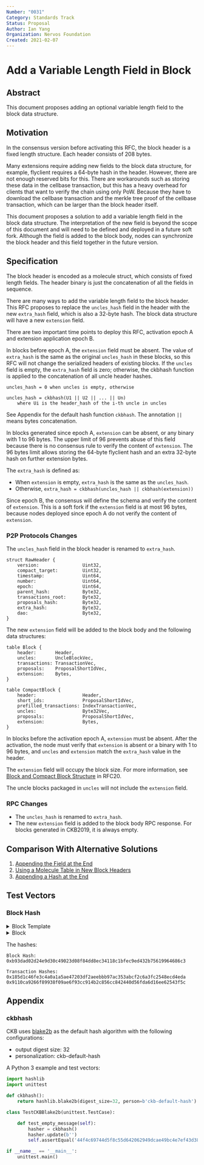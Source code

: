 ```yaml
---
Number: "0031"
Category: Standards Track
Status: Proposal
Author: Ian Yang
Organization: Nervos Foundation
Created: 2021-02-07
---
```


# Add a Variable Length Field in Block

## Abstract

This document proposes adding an optional variable length field to the block data structure.

## Motivation

In the consensus version before activating this RFC, the block header is a fixed length structure. Each header consists of 208 bytes.

Many extensions require adding new fields to the block data structure, for example, flyclient requires a 64-byte hash in the header. However, there are not enough reserved bits for this. There are workarounds such as storing these data in the cellbase transaction, but this has a heavy overhead for clients that want to verify the chain using only PoW. Because they have to download the cellbase transaction and the merkle tree proof of the cellbase transaction, which can be larger than the block header itself.

This document proposes a solution to add a variable length field in the block data structure. The interpretation of the new field is beyond the scope of this document and will need to be defined and deployed in a future soft fork. Although the field is added to the block body, nodes can synchronize the block header and this field together in the future version.

## Specification

The block header is encoded as a molecule struct, which consists of fixed length fields. The header binary is just the concatenation of all the fields in sequence.

There are many ways to add the variable length field to the block header. This RFC proposes to replace the `uncles_hash` field in the header with the new `extra_hash` field, which is also a 32-byte hash. The block data structure will have a new `extension` field.

There are two important time points to deploy this RFC, activation epoch A and extension application epoch B.

In blocks before epoch A, the `extension` field must be absent. The value of `extra_hash` is the same as the original `uncles_hash` in these blocks, so this RFC will not change the serialized headers of existing blocks. If the `uncles` field is empty, the `extra_hash` field is zero; otherwise, the ckbhash function is applied to the concatenation of all uncle header hashes.

```
uncles_hash = 0 when uncles is empty, otherwise

uncles_hash = ckbhash(U1 || U2 || ... || Un)
    where Ui is the header_hash of the i-th uncle in uncles
```

See Appendix for the default hash function `ckbhash`. The annotation `||` means bytes concatenation.

In blocks generated since epoch A, `extension` can be absent, or any binary with 1 to 96 bytes. The upper limit of 96 prevents abuse of this field because there is no consensus rule to verify the content of `extension`. The 96 bytes limit allows storing the 64-byte flyclient hash and an extra 32-byte hash on further extension bytes.

The `extra_hash` is defined as:

* When `extension` is empty, `extra_hash` is the same as the `uncles_hash`.
* Otherwise, `extra_hash = ckbhash(uncles_hash || ckbhash(extension))`

Since epoch B, the consensus will define the schema and verify the content of `extension`. This is a soft fork if the `extension` field is at most 96 bytes, because nodes deployed since epoch A do not verify the content of `extension`.  

### P2P Protocols Changes

The `uncles_hash` field in the block header is renamed to `extra_hash`.

```
struct RawHeader {
    version:                Uint32,
    compact_target:         Uint32,
    timestamp:              Uint64,
    number:                 Uint64,
    epoch:                  Uint64,
    parent_hash:            Byte32,
    transactions_root:      Byte32,
    proposals_hash:         Byte32,
    extra_hash:             Byte32,
    dao:                    Byte32,
}
```

The new `extension` field will be added to the block body and the following data structures:

```
table Block {
    header:       Header,
    uncles:       UncleBlockVec,
    transactions: TransactionVec,
    proposals:    ProposalShortIdVec,
    extension:    Bytes,
}

table CompactBlock {
    header:                 Header,
    short_ids:              ProposalShortIdVec,
    prefilled_transactions: IndexTransactionVec,
    uncles:                 Byte32Vec,
    proposals:              ProposalShortIdVec,
    extension:              Bytes,
}
```

In blocks before the activation epoch A, `extension` must be absent. After the activation, the node must verify that `extension` is absent or a binary with 1 to 96 bytes, and `uncles` and `extension` match the `extra_hash` value in the header.

The `extension` field will occupy the block size. For more information, see [Block and Compact Block Structure](../0020-ckb-consensus-protocol/0020-ckb-consensus-protocol.md#block-and-compact-block-structure) in RFC20.

The uncle blocks packaged in `uncles` will not include the `extension` field.

### RPC Changes

* The `uncles_hash` is renamed to `extra_hash`.
* The new `extension` field is added to the block body RPC response. For blocks generated in CKB2019, it is always empty.

## Comparison With Alternative Solutions

1. [Appending the Field at the End](./1-appending-the-field-at-the-end.md)
2. [Using a Molecule Table in New Block Headers](./2-using-molecule-table-in-new-block-headers.md)
3. [Appending a Hash at the End](./3-appending-a-hash-at-the-end.md)

## Test Vectors

### Block Hash

<details><summary>Block Template</summary>

```json
{
  "version": "0x0",
  "compact_target": "0x20010000",
  "current_time": "0x17af3f66555",
  "number": "0x3",
  "epoch": "0x3e80003000000",
  "parent_hash": "0xebf229020f333100942279dc33303ae0dfcbe720d8d11818687e6654c157294c",
  "cycles_limit": "0x2540be400",
  "bytes_limit": "0x91c08",
  "uncles_count_limit": "0x2",
  "uncles": [],
  "transactions": [
    {
      "hash": "0x9110ca9266f89938f09ae6f93cc914b2c856cc842440d56fda6d16ee62543f5c",
      "required": false,
      "cycles": "0x19f2d1",
      "depends": null,
      "data": {
        "version": "0x0",
        "cell_deps": [
          {
            "out_point": {
              "tx_hash": "0xace5ea83c478bb866edf122ff862085789158f5cbff155b7bb5f13058555b708",
              "index": "0x0"
            },
            "dep_type": "dep_group"
          }
        ],
        "header_deps": [],
        "inputs": [
          {
            "since": "0x0",
            "previous_output": {
              "tx_hash": "0xa563884b3686078ec7e7677a5f86449b15cf2693f3c1241766c6996f206cc541",
              "index": "0x7"
            }
          }
        ],
        "outputs": [
          {
            "capacity": "0x2540be400",
            "lock": {
              "code_hash": "0x709f3fda12f561cfacf92273c57a98fede188a3f1a59b1f888d113f9cce08649",
              "hash_type": "data",
              "args": "0xc8328aabcd9b9e8e64fbc566c4385c3bdeb219d7"
            },
            "type": null
          },
          {
            "capacity": "0x2540be400",
            "lock": {
              "code_hash": "0x9bd7e06f3ecf4be0f2fcd2188b23f1b9fcc88e5d4b65a8637b17723bbda3cce8",
              "hash_type": "type",
              "args": "0xc8328aabcd9b9e8e64fbc566c4385c3bdeb219d7"
            },
            "type": null
          },
          {
            "capacity": "0x2540be400",
            "lock": {
              "code_hash": "0x709f3fda12f561cfacf92273c57a98fede188a3f1a59b1f888d113f9cce08649",
              "hash_type": "data1",
              "args": "0xc8328aabcd9b9e8e64fbc566c4385c3bdeb219d7"
            },
            "type": null
          }
        ],
        "outputs_data": [
          "0x",
          "0x",
          "0x"
        ],
        "witnesses": [
          "0x550000001000000055000000550000004100000070b823564f7d1f814cc135ddd56fd8e8931b3a7040eaf1fb828adae29736a3cb0bc7f65021135b293d10a22da61fcc64f7cb660bf2c3276ad63630dad0b6099001"
        ]
      }
    }
  ],
  "proposals": [],
  "cellbase": {
    "hash": "0x185d1c46fe3c4a0a1a5ae47203df2aeebbb97ac353abcf2c6a3fc2548ecd4eda",
    "cycles": null,
    "data": {
      "version": "0x0",
      "cell_deps": [],
      "header_deps": [],
      "inputs": [
        {
          "since": "0x3",
          "previous_output": {
            "tx_hash": "0x0000000000000000000000000000000000000000000000000000000000000000",
            "index": "0xffffffff"
          }
        }
      ],
      "outputs": [],
      "outputs_data": [],
      "witnesses": [
        "0x590000000c00000055000000490000001000000030000000310000009bd7e06f3ecf4be0f2fcd2188b23f1b9fcc88e5d4b65a8637b17723bbda3cce80114000000c8328aabcd9b9e8e64fbc566c4385c3bdeb219d700000000"
      ]
    }
  },
  "work_id": "0x2",
  "dao": "0x105cabf31c1fa12eacfa6990f2862300bdaf44b932000000008d5fff03fbfe06",
  "extension": "0x626c6f636b202333"
}
```

</details>

<details><summary>Block</summary>

```json
{
  "header": {
    "version": "0x0",
    "compact_target": "0x20010000",
    "timestamp": "0x17af3f66555",
    "number": "0x3",
    "epoch": "0x3e80003000000",
    "parent_hash": "0xebf229020f333100942279dc33303ae0dfcbe720d8d11818687e6654c157294c",
    "transactions_root": "0x0bbf9d8946932c9c33a46c8d13b9ecfcf850ccc1728fc9c9c5d14710ad9428ad",
    "proposals_hash": "0x0000000000000000000000000000000000000000000000000000000000000000",
    "extra_hash": "0xfbbfbaaa0afac7730f4a6102b376986f1f288f3eccb18e0d16d58422aab28aad",
    "dao": "0x105cabf31c1fa12eacfa6990f2862300bdaf44b932000000008d5fff03fbfe06",
    "nonce": "0x6e43a02f3ed8bb00dea7f78c12fe94f5"
  },
  "uncles": [],
  "transactions": [
    {
      "version": "0x0",
      "cell_deps": [],
      "header_deps": [],
      "inputs": [
        {
          "since": "0x3",
          "previous_output": {
            "tx_hash": "0x0000000000000000000000000000000000000000000000000000000000000000",
            "index": "0xffffffff"
          }
        }
      ],
      "outputs": [],
      "outputs_data": [],
      "witnesses": [
        "0x590000000c00000055000000490000001000000030000000310000009bd7e06f3ecf4be0f2fcd2188b23f1b9fcc88e5d4b65a8637b17723bbda3cce80114000000c8328aabcd9b9e8e64fbc566c4385c3bdeb219d700000000"
      ]
    },
    {
      "version": "0x0",
      "cell_deps": [
        {
          "out_point": {
            "tx_hash": "0xace5ea83c478bb866edf122ff862085789158f5cbff155b7bb5f13058555b708",
            "index": "0x0"
          },
          "dep_type": "dep_group"
        }
      ],
      "header_deps": [],
      "inputs": [
        {
          "since": "0x0",
          "previous_output": {
            "tx_hash": "0xa563884b3686078ec7e7677a5f86449b15cf2693f3c1241766c6996f206cc541",
            "index": "0x7"
          }
        }
      ],
      "outputs": [
        {
          "capacity": "0x2540be400",
          "lock": {
            "code_hash": "0x709f3fda12f561cfacf92273c57a98fede188a3f1a59b1f888d113f9cce08649",
            "hash_type": "data",
            "args": "0xc8328aabcd9b9e8e64fbc566c4385c3bdeb219d7"
          },
          "type": null
        },
        {
          "capacity": "0x2540be400",
          "lock": {
            "code_hash": "0x9bd7e06f3ecf4be0f2fcd2188b23f1b9fcc88e5d4b65a8637b17723bbda3cce8",
            "hash_type": "type",
            "args": "0xc8328aabcd9b9e8e64fbc566c4385c3bdeb219d7"
          },
          "type": null
        },
        {
          "capacity": "0x2540be400",
          "lock": {
            "code_hash": "0x709f3fda12f561cfacf92273c57a98fede188a3f1a59b1f888d113f9cce08649",
            "hash_type": "data1",
            "args": "0xc8328aabcd9b9e8e64fbc566c4385c3bdeb219d7"
          },
          "type": null
        }
      ],
      "outputs_data": [
        "0x",
        "0x",
        "0x"
      ],
      "witnesses": [
        "0x550000001000000055000000550000004100000070b823564f7d1f814cc135ddd56fd8e8931b3a7040eaf1fb828adae29736a3cb0bc7f65021135b293d10a22da61fcc64f7cb660bf2c3276ad63630dad0b6099001"
      ]
    }
  ],
  "proposals": [],
  "extension": "0x626c6f636b202333"
}
```

</details>

The hashes:

```
Block Hash:
0xb93dad02d24e9d30c49023d08f84dd8ec34118c1bfec9ed432b75619964686c3

Transaction Hashes:
0x185d1c46fe3c4a0a1a5ae47203df2aeebbb97ac353abcf2c6a3fc2548ecd4eda
0x9110ca9266f89938f09ae6f93cc914b2c856cc842440d56fda6d16ee62543f5c
```

## Appendix

### ckbhash

CKB uses [blake2b](https://blake2.net/blake2.pdf) as the default hash algorithm with the following configurations:

- output digest size: 32
- personalization: ckb-default-hash

A Python 3 example and test vectors:

```python
import hashlib
import unittest

def ckbhash():
    return hashlib.blake2b(digest_size=32, person=b'ckb-default-hash')

class TestCKBBlake2b(unittest.TestCase):

    def test_empty_message(self):
        hasher = ckbhash()
        hasher.update(b'')
        self.assertEqual('44f4c69744d5f8c55d642062949dcae49bc4e7ef43d388c5a12f42b5633d163e', hasher.hexdigest())

if __name__ == '__main__':
    unittest.main()
```
